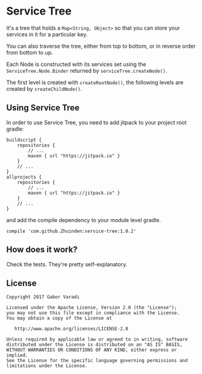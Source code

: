 # Service Tree

It's a tree that holds a `Map<String, Object>` so that you can store your services in it for a particular key.

You can also traverse the tree, either from top to bottom, or in reverse order from bottom to up.

Each Node is constructed with its services set using the `ServiceTree.Node.Binder` returned by `serviceTree.createNode()`.

The first level is created with `createRootNode()`, the following levels are created by `createChildNode()`.

## Using Service Tree

In order to use Service Tree, you need to add jitpack to your project root gradle:

    buildscript {
        repositories {
            // ...
            maven { url "https://jitpack.io" }
        }
        // ...
    }
    allprojects {
        repositories {
            // ...
            maven { url "https://jitpack.io" }
        }
        // ...
    }


and add the compile dependency to your module level gradle.

    compile 'com.github.Zhuinden:service-tree:1.0.2'

## How does it work?

Check the tests. They're pretty self-explanatory.


## License

    Copyright 2017 Gabor Varadi

    Licensed under the Apache License, Version 2.0 (the "License");
    you may not use this file except in compliance with the License.
    You may obtain a copy of the License at

       http://www.apache.org/licenses/LICENSE-2.0

    Unless required by applicable law or agreed to in writing, software
    distributed under the License is distributed on an "AS IS" BASIS,
    WITHOUT WARRANTIES OR CONDITIONS OF ANY KIND, either express or implied.
    See the License for the specific language governing permissions and
    limitations under the License.